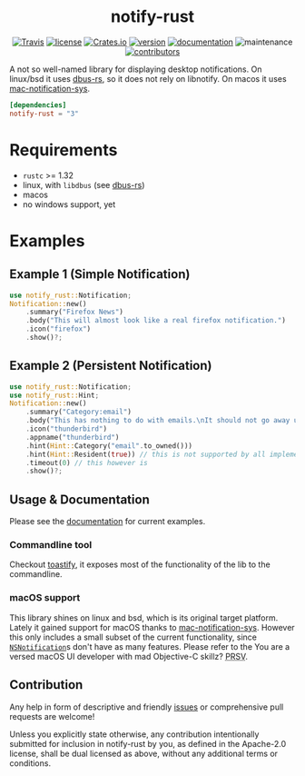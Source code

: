 <div align="center">

# notify-rust

[![Travis](https://img.shields.io/travis/hoodie/notify-rust.svg)](https://travis-ci.org/hoodie/notify-rust/)
[![license](https://img.shields.io/crates/l/notify-rust.svg)](https://crates.io/crates/notify-rust/)
[![Crates.io](https://img.shields.io/crates/d/notify-rust.svg)](https://crates.io/crates/notify-rust)
[![version](https://img.shields.io/crates/v/notify-rust.svg)](https://crates.io/crates/notify-rust/)
[![documentation](https://docs.rs/notify-rust/badge.svg)](https://docs.rs/notify-rust/)
![maintenance](https://img.shields.io/maintenance/yes/2021)
[![contributors](https://img.shields.io/github/contributors/hoodie/notify-rust)](https://github.com/hoodie/notify-rust/graphs/contributors)
</div>

A not so well-named library for displaying desktop notifications.
On linux/bsd it uses [dbus-rs](https://github.com/diwic/dbus-rs/), so it does not rely on libnotify.
On macos it uses [mac-notification-sys](https://github.com/h4llow3En/mac-notification-sys/).


```toml
[dependencies]
notify-rust = "3"
```

# Requirements

* `rustc` >= 1.32
* linux, with `libdbus` (see [dbus-rs](https://github.com/diwic/dbus-rs#requirements))
* macos
* no windows support, yet

# Examples

## Example 1 (Simple Notification)
```rust
use notify_rust::Notification;
Notification::new()
    .summary("Firefox News")
    .body("This will almost look like a real firefox notification.")
    .icon("firefox")
    .show()?;
```

## Example 2 (Persistent Notification)
```rust
use notify_rust::Notification;
use notify_rust::Hint;
Notification::new()
    .summary("Category:email")
    .body("This has nothing to do with emails.\nIt should not go away until you acknowledge it.")
    .icon("thunderbird")
    .appname("thunderbird")
    .hint(Hint::Category("email".to_owned()))
    .hint(Hint::Resident(true)) // this is not supported by all implementations
    .timeout(0) // this however is
    .show()?;
```
## Usage & Documentation
Please see the [documentation](https://docs.rs/crate/notify-rust/) for current examples.

### Commandline tool
Checkout [toastify](https://github.com/hoodie/toastify), it exposes most of the functionality of the lib to the commandline.

### macOS support

This library shines on linux and bsd, which is its original target platform.
Lately it gained support for macOS thanks to [mac-notification-sys](https://crates.io/crates/mac-notification-sys).
However this only includes a small subset of the current functionality, since [`NSNotification`](https://developer.apple.com/reference/foundation/nsnotification)s don't have as many features. Please refer to the You are a versed macOS UI developer with mad Objective-C skillz? <abbr title="pull request sil vous plait">PRSV</abbr>.

## Contribution

Any help in form of descriptive and friendly [issues](https://github.com/hoodie/notify-rust/issues) or comprehensive pull requests are welcome! 


Unless you explicitly state otherwise, any contribution intentionally submitted for inclusion in notify-rust by you, as defined in the Apache-2.0 license, shall be dual licensed as above, without any additional terms or conditions.
